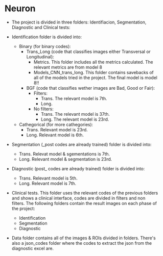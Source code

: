 # Neuron
- The project is divided in three folders: Identifiacion, Segmentation, Diagnostic and Clinical tests:
  
- Identification folder is divided into:
    - Binary (for binary codes):
        - Trans_Long (code that classifies images either Transversal or Longitudinal):
            - Metrics. This folder includes all the metrics calculated. The relevant metrics are from model 8
            - Models_CNN_trans_long. This folder contains savebacks of all of the models tried in the project. The final model is model 8!!
        - BGF (code that classifies wether images are Bad, Good or Fair):
            - Filters:
                - Trans. The relevant model is 7th.
                - Long. 
            - No filters:
                - Trans. The relevant model is 37th.
                - Long. The relevant model is 23rd.
    - Cathegorical (for more cathegories):
        - Trans. Relevant model is 23rd.
        - Long. Relevant model is 6th.

- Segmentation (_post codes are already trained) folder is divided into:
    - Trans. Relevat model & sgementations is 7th.
    - Long. Relevant model & segmentation is 23rd.

- Diagnostic (post_ codes are already trained) folder is divided into:
    - Trans. Relevant model is 5th.
    - Long. Relevant model is 7th.
  
- Clinical tests. This folder uses the relevant codes of the previous folders and shows a clinical interface, codes are divided in filters and non filters. The following folders contain the result images on each phase of the project:
    - Identification
    - Segmentation
    - Diagnostic

- Data folder contains all of the images & ROIs divided in folders. There's also a json_codes folder where the codes to extract the json from the diagnostic excel are.
